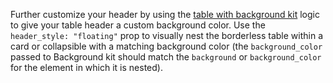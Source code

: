 Further customize your header by using the [table with background kit](https://playbook.powerapp.cloud/kits/table/rails#table-with-background-kit) logic to give your table header a custom background color. Use the `header_style: "floating"` prop to visually nest the borderless table within a card or collapsible with a matching background color (the `background_color` passed to Background kit should match the `background` or `background_color` for the element in which it is nested).